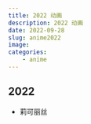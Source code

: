 ```yaml
---
title: 2022 动画
description: 2022 动画
date: 2022-09-28
slug: anime2022
image: 
categories:
    - anime
---
```


## 2022
- 莉可丽丝